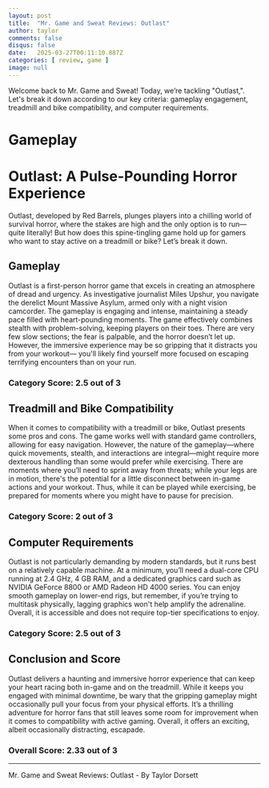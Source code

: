```yaml
---
layout: post
title:  "Mr. Game and Sweat Reviews: Outlast"
author: taylor
comments: false
disqus: false
date:   2025-03-27T00:11:10.887Z
categories: [ review, game ]
image: null
---
```


Welcome back to Mr. Game and Sweat! Today, we’re tackling "Outlast,". Let's break it down according to our key criteria: gameplay engagement, treadmill and bike compatibility, and computer requirements.

# Gameplay

# Outlast: A Pulse-Pounding Horror Experience

Outlast, developed by Red Barrels, plunges players into a chilling world of survival horror, where the stakes are high and the only option is to run—quite literally! But how does this spine-tingling game hold up for gamers who want to stay active on a treadmill or bike? Let’s break it down.

## Gameplay

Outlast is a first-person horror game that excels in creating an atmosphere of dread and urgency. As investigative journalist Miles Upshur, you navigate the derelict Mount Massive Asylum, armed only with a night vision camcorder. The gameplay is engaging and intense, maintaining a steady pace filled with heart-pounding moments. The game effectively combines stealth with problem-solving, keeping players on their toes. There are very few slow sections; the fear is palpable, and the horror doesn’t let up. However, the immersive experience may be so gripping that it distracts you from your workout— you'll likely find yourself more focused on escaping terrifying encounters than on your run.

### Category Score: 2.5 out of 3

## Treadmill and Bike Compatibility

When it comes to compatibility with a treadmill or bike, Outlast presents some pros and cons. The game works well with standard game controllers, allowing for easy navigation. However, the nature of the gameplay—where quick movements, stealth, and interactions are integral—might require more dexterous handling than some would prefer while exercising. There are moments where you’ll need to sprint away from threats; while your legs are in motion, there's the potential for a little disconnect between in-game actions and your workout. Thus, while it can be played while exercising, be prepared for moments where you might have to pause for precision.

### Category Score: 2 out of 3

## Computer Requirements

Outlast is not particularly demanding by modern standards, but it runs best on a relatively capable machine. At a minimum, you’ll need a dual-core CPU running at 2.4 GHz, 4 GB RAM, and a dedicated graphics card such as NVIDIA GeForce 8800 or AMD Radeon HD 4000 series. You can enjoy smooth gameplay on lower-end rigs, but remember, if you’re trying to multitask physically, lagging graphics won't help amplify the adrenaline. Overall, it is accessible and does not require top-tier specifications to enjoy.

### Category Score: 2.5 out of 3

## Conclusion and Score

Outlast delivers a haunting and immersive horror experience that can keep your heart racing both in-game and on the treadmill. While it keeps you engaged with minimal downtime, be wary that the gripping gameplay might occasionally pull your focus from your physical efforts. It’s a thrilling adventure for horror fans that still leaves some room for improvement when it comes to compatibility with active gaming. Overall, it offers an exciting, albeit occasionally distracting, escapade.

### Overall Score: 2.33 out of 3

---

Mr. Game and Sweat Reviews: Outlast - By Taylor Dorsett
